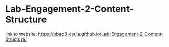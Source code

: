 # Lab-Engagement-2-Content-Structure
link to website: https://bbao3-csula.github.io/Lab-Engagement-2-Content-Structure/
